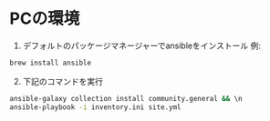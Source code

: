 # PCの環境

1. デフォルトのパッケージマネージャーでansibleをインストール
例: 
```sh
brew install ansible
```

2. 下記のコマンドを実行
```sh
ansible-galaxy collection install community.general && \n
ansible-playbook -i inventory.ini site.yml
```